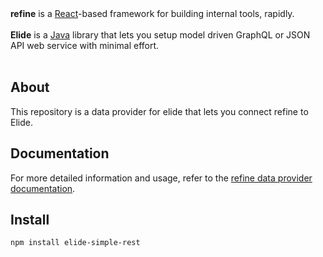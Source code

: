 <div><strong>refine</strong> is a <a href="https://reactjs.org/">React</a>-based framework for building internal tools, rapidly.</div>
<br/>

<div><strong>Elide</strong> is a <a href="https://reactjs.org/">Java</a> library that lets you setup model driven GraphQL or JSON API web service with minimal effort.</div>
<br/>


## About

This repository is a data provider for elide that lets you connect refine to Elide.

## Documentation

For more detailed information and usage, refer to the [refine data provider documentation](https://refine.dev/docs/core/providers/data-provider).

## Install

```
npm install elide-simple-rest
```
